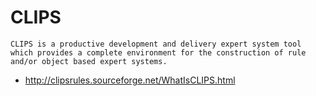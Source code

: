 # CLIPS

    CLIPS is a productive development and delivery expert system tool which provides a complete environment for the construction of rule and/or object based expert systems.

* http://clipsrules.sourceforge.net/WhatIsCLIPS.html
